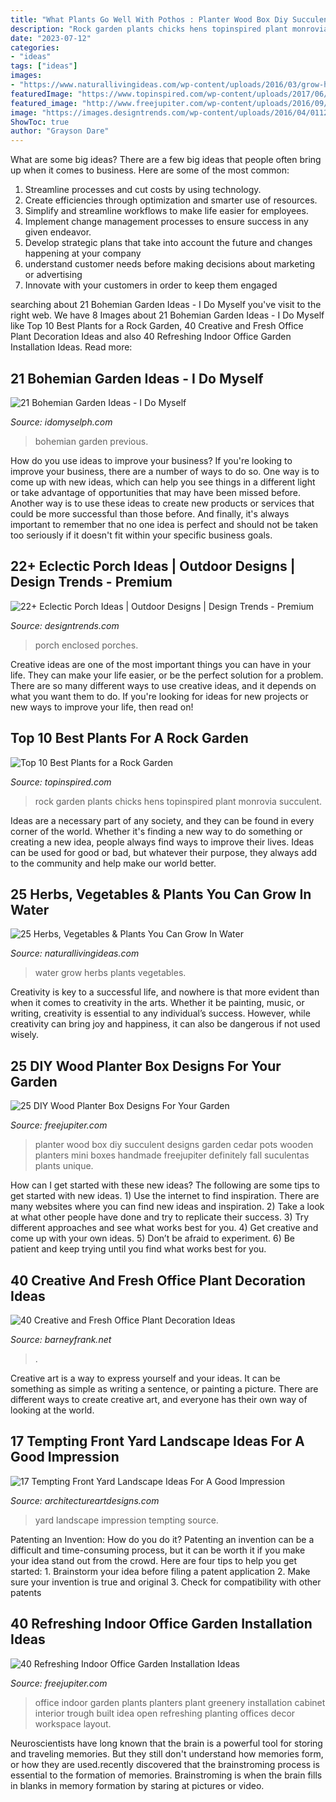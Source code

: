```yaml
---
title: "What Plants Go Well With Pothos : Planter Wood Box Diy Succulent Designs Garden Cedar Pots Wooden Planters Mini Boxes Handmade Freejupiter Definitely Fall Suculentas Plants Unique"
description: "Rock garden plants chicks hens topinspired plant monrovia succulent"
date: "2023-07-12"
categories:
- "ideas"
tags: ["ideas"]
images:
- "https://www.naturallivingideas.com/wp-content/uploads/2016/03/grow-herbs-in-water.jpg"
featuredImage: "https://www.topinspired.com/wp-content/uploads/2017/06/Hens-and-Chicks.jpg"
featured_image: "http://www.freejupiter.com/wp-content/uploads/2016/09/wood-planter-box-designs1.jpg"
image: "https://images.designtrends.com/wp-content/uploads/2016/04/01123852/Interior-porch-designs.jpg"
ShowToc: true
author: "Grayson Dare"
---
```



What are some big ideas?
There are a few big ideas that people often bring up when it comes to business. Here are some of the most common:
1. Streamline processes and cut costs by using technology.
2. Create efficiencies through optimization and smarter use of resources.
3. Simplify and streamline workflows to make life easier for employees.
4. Implement change management processes to ensure success in any given endeavor. 
5. Develop strategic plans that take into account the future and changes happening at your company 
6. understand customer needs before making decisions about marketing or advertising 
7. Innovate with your customers in order to keep them engaged 

	

		
searching about 21 Bohemian Garden Ideas - I Do Myself you've visit to the right web. We have 8 Images about 21 Bohemian Garden Ideas - I Do Myself like Top 10 Best Plants for a Rock Garden, 40 Creative and Fresh Office Plant Decoration Ideas and also 40 Refreshing Indoor Office Garden Installation Ideas. Read more:
		
    
## 21 Bohemian Garden Ideas - I Do Myself

<img loading=lazy src="http://idomyselph.com/wp-content/uploads/2016/10/bohemian-garden-ideas-4.jpg" onerror="this.onerror=null;this.src='https://tse4.mm.bing.net/th?id=OIP.igltOylzZ0rpPtZr2Yo0HwHaLH&amp;pid=15.1';" alt="21 Bohemian Garden Ideas - I Do Myself">

_Source: idomyselph.com_

>bohemian garden previous. 

	

How do you use ideas to improve your business?
If you're looking to improve your business, there are a number of ways to do so. One way is to come up with new ideas, which can help you see things in a different light or take advantage of opportunities that may have been missed before. Another way is to use these ideas to create new products or services that could be more successful than those before. And finally, it's always important to remember that no one idea is perfect and should not be taken too seriously if it doesn't fit within your specific business goals.

    
## 22+ Eclectic Porch Ideas | Outdoor Designs | Design Trends - Premium

<img loading=lazy src="https://images.designtrends.com/wp-content/uploads/2016/04/01123852/Interior-porch-designs.jpg" onerror="this.onerror=null;this.src='https://tse1.mm.bing.net/th?id=OIP.-qmMpD5nq_Ba8bUZbjP-8gHaGD&amp;pid=15.1';" alt="22+ Eclectic Porch Ideas | Outdoor Designs | Design Trends - Premium">

_Source: designtrends.com_

>porch enclosed porches. 

	

Creative ideas are one of the most important things you can have in your life. They can make your life easier, or be the perfect solution for a problem. There are so many different ways to use creative ideas, and it depends on what you want them to do. If you're looking for ideas for new projects or new ways to improve your life, then read on!

    
## Top 10 Best Plants For A Rock Garden

<img loading=lazy src="https://www.topinspired.com/wp-content/uploads/2017/06/Hens-and-Chicks.jpg" onerror="this.onerror=null;this.src='https://tse3.mm.bing.net/th?id=OIP.ICDsetho-Is8OSZoMWezCADLEy&amp;pid=15.1';" alt="Top 10 Best Plants for a Rock Garden">

_Source: topinspired.com_

>rock garden plants chicks hens topinspired plant monrovia succulent. 

	

Ideas are a necessary part of any society, and they can be found in every corner of the world. Whether it's finding a new way to do something or creating a new idea, people always find ways to improve their lives. Ideas can be used for good or bad, but whatever their purpose, they always add to the community and help make our world better.

    
## 25 Herbs, Vegetables &amp; Plants You Can Grow In Water

<img loading=lazy src="https://www.naturallivingideas.com/wp-content/uploads/2016/03/grow-herbs-in-water.jpg" onerror="this.onerror=null;this.src='https://tse3.mm.bing.net/th?id=OIP.AINTp8inXrBHnt1OdBHGgAHaE8&amp;pid=15.1';" alt="25 Herbs, Vegetables &amp; Plants You Can Grow In Water">

_Source: naturallivingideas.com_

>water grow herbs plants vegetables. 

	

Creativity is key to a successful life, and nowhere is that more evident than when it comes to creativity in the arts. Whether it be painting, music, or writing, creativity is essential to any individual’s success. However, while creativity can bring joy and happiness, it can also be dangerous if not used wisely.

    
## 25 DIY Wood Planter Box Designs For Your Garden

<img loading=lazy src="http://www.freejupiter.com/wp-content/uploads/2016/09/wood-planter-box-designs1.jpg" onerror="this.onerror=null;this.src='https://tse4.mm.bing.net/th?id=OIP.ROaLsRFfPno6B6uEJLE9EAHaLH&amp;pid=15.1';" alt="25 DIY Wood Planter Box Designs For Your Garden">

_Source: freejupiter.com_

>planter wood box diy succulent designs garden cedar pots wooden planters mini boxes handmade freejupiter definitely fall suculentas plants unique. 

	

How can I get started with these new ideas?
The following are some tips to get started with new ideas. 1) Use the internet to find inspiration. There are many websites where you can find new ideas and inspiration. 2) Take a look at what other people have done and try to replicate their success. 3) Try different approaches and see what works best for you. 4) Get creative and come up with your own ideas. 5) Don’t be afraid to experiment. 6) Be patient and keep trying until you find what works best for you.

    
## 40 Creative And Fresh Office Plant Decoration Ideas

<img loading=lazy src="http://www.barneyfrank.net/wp-content/uploads/2016/04/Creative-and-Fresh-Office-Plant-Decoration-Ideas-15.jpg" onerror="this.onerror=null;this.src='https://tse4.mm.bing.net/th?id=OIP.7mtQXKmUtNh5uFLbZSTNnwHaJ4&amp;pid=15.1';" alt="40 Creative and Fresh Office Plant Decoration Ideas">

_Source: barneyfrank.net_

>. 

	

Creative art is a way to express yourself and your ideas. It can be something as simple as writing a sentence, or painting a picture. There are different ways to create creative art, and everyone has their own way of looking at the world.

    
## 17 Tempting Front Yard Landscape Ideas For A Good Impression

<img loading=lazy src="https://www.architectureartdesigns.com/wp-content/uploads/2015/04/338.jpg" onerror="this.onerror=null;this.src='https://tse2.mm.bing.net/th?id=OIP.TTxr9Q9HwyO9ez3ca9L1ugHaFj&amp;pid=15.1';" alt="17 Tempting Front Yard Landscape Ideas For A Good Impression">

_Source: architectureartdesigns.com_

>yard landscape impression tempting source. 

	

Patenting an Invention: How do you do it?
Patenting an invention can be a difficult and time-consuming process, but it can be worth it if you make your idea stand out from the crowd. Here are four tips to help you get started: 1. Brainstorm your idea before filing a patent application 
2. Make sure your invention is true and original 
3. Check for compatibility with other patents 

    
## 40 Refreshing Indoor Office Garden Installation Ideas

<img loading=lazy src="http://www.freejupiter.com/wp-content/uploads/2017/12/Indoor-Office-Garden-Installation-Ideas-3.jpg" onerror="this.onerror=null;this.src='https://tse1.mm.bing.net/th?id=OIP.OA1Umivr_Cbsr5i4oGCCKwHaJ6&amp;pid=15.1';" alt="40 Refreshing Indoor Office Garden Installation Ideas">

_Source: freejupiter.com_

>office indoor garden plants planters plant greenery installation cabinet interior trough built idea open refreshing planting offices decor workspace layout. 

	

Neuroscientists have long known that the brain is a powerful tool for storing and traveling memories. But they still don't understand how memories form, or how they are used.recently discovered that the brainstroming process is essential to the formation of memories. Brainstroming is when the brain fills in blanks in memory formation by staring at pictures or video.

